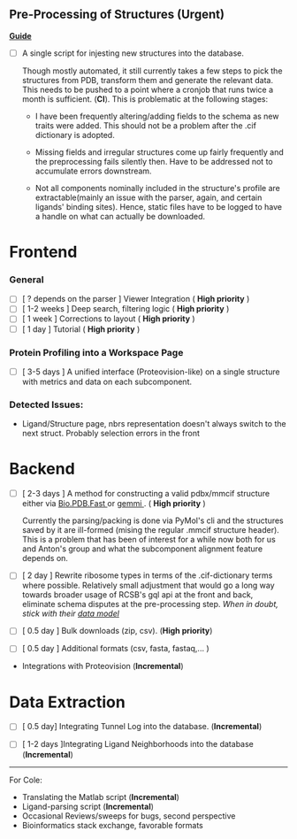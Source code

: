 


## Pre-Processing of Structures  (Urgent)

[ __Guide__ ](https://github.com/rtviii/ribxz/blob/master/src/resources/StructureFromScratch.md)

- [ ] A single script for injesting new structures into the database. 
    
    Though mostly automated, it still currently takes a few steps to pick the structures from PDB, transform them and generate the relevant data. This needs to be pushed to a point where a cronjob that runs twice a month is sufficient.
    (**CI**). This is problematic at the following stages:

    - I have been frequently altering/adding fields to the schema as new traits were added. This should not be a problem after the .cif dictionary is adopted.

    - Missing fields and irregular structures come up fairly frequently and the preprocessing fails silently then.  Have to be addressed not to accumulate errors downstream.

    - Not all components nominally included in the structure's profile are extractable(mainly an issue with the parser, again, and certain ligands' binding sites). Hence, static files have to be logged to have a handle on what can actually be downloaded.


# Frontend

### General

- [ ] [ ? depends on the parser ] Viewer Integration  ( __High priority__ )
- [ ] [ 1-2 weeks ]               Deep search, filtering logic  ( __High priority__ )
- [ ] [ 1 week ]                  Corrections to layout   ( __High priority__ )
- [ ] [ 1 day ]                   Tutorial               ( __High priority__ )

### Protein Profiling into a Workspace Page 

- [ ] [ 3-5 days ] A unified interface (Proteovision-like) on a single structure with metrics and data on each subcomponent.

### Detected Issues:

+ Ligand/Structure page, nbrs representation doesn't always switch to the next struct. Probably selection errors in the front


# Backend


- [ ] [ 2-3 days ] A method for constructing a valid pdbx/mmcif structure either via [ Bio.PDB.Fast ](https://biopython.org/docs/1.75/api/Bio.PDB.MMCIFParser.html) or [ gemmi ](https://gemmi.readthedocs.io/en/latest/). ( __High priority__ )

    Currently the parsing/packing is done via PyMol's cli and the structures saved by it are ill-formed (mising the regular .mmcif structure header). This is a problem that has been of interest for a while now both for us and Anton's group and what the subcomponent alignment feature depends on.

- [ ] [ 2 day ] Rewrite ribosome types in terms of the .cif-dictionary terms where possible. Relatively small adjustment that would go a long way towards broader usage of RCSB's gql api at the front and back, eliminate schema disputes at the pre-processing step. *When in doubt, stick with their [ data model ](https://data.rcsb.org/index.html#data-organization)* 

- [ ] [ 0.5 day ] Bulk downloads (zip, csv). (__High priority__) 
- [ ] [ 0.5 day ] Additional formats (csv, fasta, fastaq,... )

- Integrations with Proteovision (__Incremental__) 


# Data Extraction


- [ ] [ 0.5 day] Integrating Tunnel Log into the database. (__Incremental__)
- [ ] [ 1-2 days ]Integrating Ligand Neighborhoods into the database  (__Incremental__)


----------- 

For Cole: 

- Translating the Matlab script (__Incremental__)
- Ligand-parsing script (__Incremental__)
- Occasional Reviews/sweeps for bugs, second perspective
- Bioinformatics stack exchange, favorable formats 